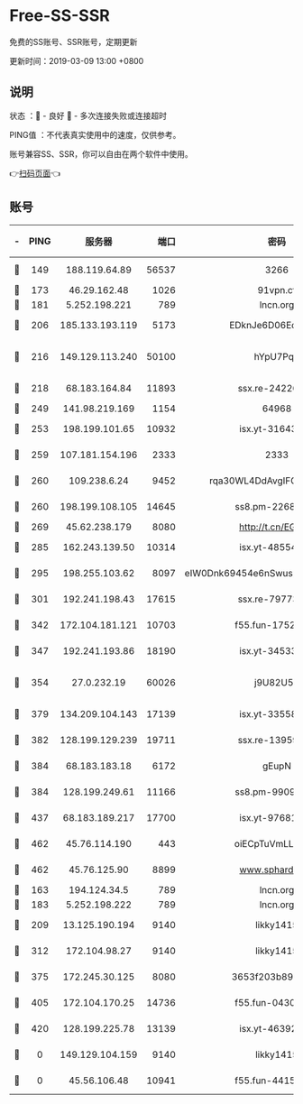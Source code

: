 # Free-SS-SSR

免费的SS账号、SSR账号，定期更新

更新时间：2019-03-09 13:00 +0800

## 说明

状态     ：🙂 - 良好 🙁 - 多次连接失败或连接超时

PING值   ：不代表真实使用中的速度，仅供参考。

账号兼容SS、SSR，你可以自由在两个软件中使用。

👉[扫码页面](https://liesauer.github.io/Free-SS-SSR/)👈

## 账号

|-|PING|服务器|端口|密码|加密方式|区域|
|:----:|:----:|:-----:|-----:|:----:|:----:|:----:|
|🙂|149|188.119.64.89|56537|3266|aes-256-cfb|RU|
|🙂|173|46.29.162.48|1026|91vpn.cf|rc4-md5|RU|
|🙂|181|5.252.198.221|789|lncn.org|rc4|JP|
|🙂|206|185.133.193.119|5173|EDknJe6D06EoWDaw|aes-256-cfb|US|
|🙂|216|149.129.113.240|50100|hYpU7PqP|chacha20-ietf-poly1305|CN|
|🙂|218|68.183.164.84|11893|ssx.re-24226841|aes-256-cfb|US|
|🙂|249|141.98.219.169|1154|64968|chacha20|US|
|🙂|253|198.199.101.65|10932|isx.yt-31643189|aes-256-cfb|US|
|🙂|259|107.181.154.196|2333|2333|aes-256-cfb|US|
|🙂|260|109.238.6.24|9452|rqa30WL4DdAvgIFG6Fs3znzTa|aes-256-cfb|FR|
|🙂|260|198.199.108.105|14645|ss8.pm-22688223|aes-256-cfb|US|
|🙂|269|45.62.238.179|8080|http://t.cn/EGJIyrl|rc4-md5|CA|
|🙂|285|162.243.139.50|10314|isx.yt-48554575|aes-256-cfb|US|
|🙂|295|198.255.103.62|8097|eIW0Dnk69454e6nSwuspv9DmS201tQ0D|aes-256-cfb|US|
|🙂|301|192.241.198.43|17615|ssx.re-79773961|aes-256-cfb|US|
|🙂|342|172.104.181.121|10703|f55.fun-17527319|aes-256-cfb|SG|
|🙂|347|192.241.193.86|18190|isx.yt-34533173|aes-256-cfb|US|
|🙂|354|27.0.232.19|60026|j9U82U53|xchacha20-ietf-poly1305|HK|
|🙂|379|134.209.104.143|17139|isx.yt-33558802|aes-256-cfb|SG|
|🙂|382|128.199.129.239|19711|ssx.re-13959814|aes-256-cfb|SG|
|🙂|384|68.183.183.18|6172|gEupN|aes-256-cfb|SG|
|🙂|384|128.199.249.61|11166|ss8.pm-99097574|aes-256-cfb|SG|
|🙂|437|68.183.189.217|17700|isx.yt-97681259|aes-256-cfb|SG|
|🙂|462|45.76.114.190|443|oiECpTuVmLLxk4Ts|aes-256-cfb|AU|
|🙂|462|45.76.125.90|8899|www.sphard.com|aes-256-cfb|AU|
|🙂|163|194.124.34.5|789|lncn.org|rc4|JP|
|🙂|183|5.252.198.222|789|lncn.org|rc4|JP|
|🙂|209|13.125.190.194|9140|likky1415|aes-256-cfb|KR|
|🙂|312|172.104.98.27|9140|likky1415|aes-256-cfb|JP|
|🙂|375|172.245.30.125|8080|3653f203b896678d|chacha20-ietf|US|
|🙂|405|172.104.170.25|14736|f55.fun-04300289|aes-256-cfb|SG|
|🙂|420|128.199.225.78|13139|isx.yt-46392951|aes-256-cfb|SG|
|🙁|0|149.129.104.159|9140|likky1415|aes-256-cfb|HK|
|🙁|0|45.56.106.48|10941|f55.fun-44155061|aes-256-cfb|US|
